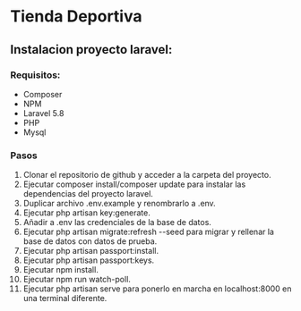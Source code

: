 # Tienda Deportiva

## Instalacion proyecto laravel:

### Requisitos:
* Composer
* NPM
* Laravel 5.8
* PHP
* Mysql

### Pasos
1. Clonar el repositorio de github y acceder a la carpeta del proyecto.
2. Ejecutar composer install/composer update para instalar las dependencias del proyecto laravel.
3. Duplicar archivo .env.example y renombrarlo a .env.
4. Ejecutar php artisan key:generate. 
5. Añadir a .env las credenciales de la base de datos.
6. Ejecutar php artisan migrate:refresh --seed para migrar y rellenar la base de datos con datos de prueba.
7. Ejecutar php artisan passport:install.
8. Ejecutar php artisan passport:keys.
9. Ejecutar npm install.
10. Ejecutar npm run watch-poll.
11. Ejecutar php artisan serve para ponerlo en marcha en localhost:8000 en una terminal diferente.
